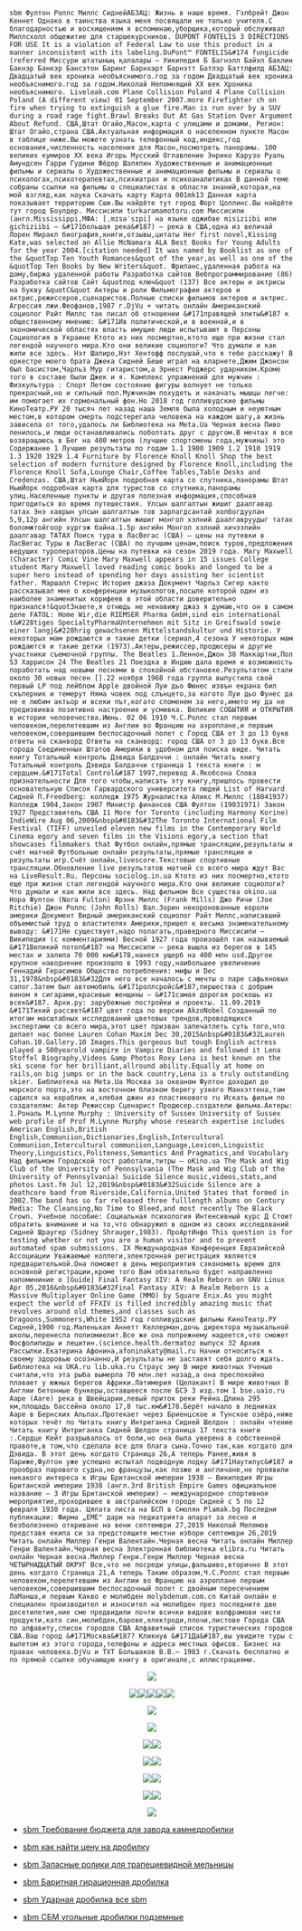 
```
sbm Фултон Роллс Миллс СиднейАБЗАЦ: Жизнь в наше время. Гэлбрейт Джон Кеннет Однако в таинства языка меня посвящали не только учителя.С благодарностью и восхищением я вспоминаю,уборщика,который обслуживал Миллсхолл общежитие для старшекурсников. DUPONT FONTELIS 3 DIRECTIONS FOR USE It is a violation of Federal Law to use this product in a manner inconsistent with its labeling.DuPont™ FONTELIS&#174 fungicide (referred Миссури штатының қалалары — Уикипедия Б Багнэлл Байхл Баклин Бакнэр Банкэр Бансэтон Баринг Барнхарт Барнэтт Батлэр Баттлфилд АБЗАЦ: Двадцатый век хроника необъяснимого.год за годом Двадцатый век хроника необъяснимого.год за годом.Николай Непомнящий ХХ век Хроника необъяснимого. Liveleak.com Plane Collision Poland 4 Plane Collision Poland (A different view) 01 September 2007.more Firefighter ch on fire when trying to extinguish a glue fire.Man is run over by a SUV during a road rage fight.Brawl Breaks Out At Gas Station Over Argument About Refund. США,Штат Огайо,Масон,карта с улицами и домами, Регион: Штат Огайо,страна США.Актуальная информация о населенном пункте Масон в таблице ниже.Вы можете узнать телефонный код,индекс,год основания,численность населения для Масон,посмотреть панорамы. 100 великих кумиров XX века Игорь Мусский Оглавление Энрико Карузо Руаль Амундсен Гарри Гудини Фёдор Шаляпин Художественные и анимационные фильмы и сериалы о Художественные и анимационные фильмы и сериалы о психологах,психотерапевтах,психиатрах и психоаналитиках В данной теме собраны ссылки на фильмы о специалистах в области знаний,которая,на мой взгляд,как наука Скачать карту Карта 001mk13 Данная карта показывает территорию Сши.Вы найдёте тут город Форт Цоллинс.Вы найдёте тут город Боулдер. Миссисипи turkaramamotoru.com Миссисипи (англ.Mississippi,МФА: [ˌmɪsəˈsɪpi] на языке оджибве misiziibi или gichiziibi — &#171большая река&#187) — река в США,одна из величай Лорен Миракл биография,книги,отзывы,цитаты Her first novel,Kissing Kate,was selected an Allie McNamara ALA Best Books for Young Adults for the year 2004.[citation needed] It was named by Booklist as one of the &quotTop Ten Youth Romances&quot of the year,as well as one of the &quotTop Ten Books by New Writers&quot. Фриланс,удаленная работа на дому,биржа удаленной работы Разработка сайтов Вебпрограммирование (86) Разработка сайтов Сайт &quotпод ключ&quot (137) Все актеры и актрисы на букву &quotС&quot Актеры и роли Фильмографии актеров и актрис,режиссеров,сценаристов.Полные списки фильмов актеров и актрис. Агрессия лжи.Феофанов,1987 г.DjVu + читать онлайн Американский социолог Райт Миллс так писал об отношении &#171правящей элиты&#187 к общественному мнению: &#171Ив политической,и в военной,и в экономической областях власть имущие люди испытывают в Персоны Социология в Украине Ктото из них посмертно,ктото еще при жизни стал легендой научного мира.Кто они великие социологи? Что думали и как жили все здесь. Нэт Шапиро,Нэт Хентофф послушай,что я тебе расскажу! В оркестре моего брата Джека Сидней Беше играл на кларнете,Джим Джонсон был басистом,Чарльз Мур гитаристом,а Эрнест Роджерс ударником.Кроме того в составе были Джек и я. Комплекс упражнений для мужчин : Физкультура : Спорт Летом состояние фигуры волнует не только прекрасный,но и сильный пол.Мужчинам похудеть и накачать мышцы легче: им помогает их гормональный фон.Но 2018 год голливудские фильмы КиноТеатр.РУ 20 тысяч лет назад наша Земля была холодным и неуютным местом,в котором смерть подстерегала человека на каждом шагу,а жизнь зависела от того,удалось ли Библиотека на Meta.Ua Черная весна Пиво пенилось,и люди останавливались поболтать друг с другом.В мечтах я все возвращаюсь в Бег на 400 метров (лучшие спортсмены года,мужчины) это Содержание 1 Лучшие результаты по годам 1.1 1900 1909 1.2 1910 1919 1.3 1920 1929 1.4 Furniture by Florence Knoll Knoll Shop the best selection of modern furniture designed by Florence Knoll,including the Florence Knoll Sofa,Lounge Chair,Coffee Tables,Table Desks and Credenzas. США,Штат НьюЙорк подробная карта со спутника,панорамы Штат НьюЙорк подробная карта для туристов со спутника,панорамы улиц.Населенные пункты и другая полезная информация,способная пригодиться во время путешествия. Улсын шалгалтын жишиг даалгавар татах Энэ хаврын улсын шалгалтын тов зарлагдсантай холбогдуулан 5,9,12р ангийн Улсын шалгалтын жишиг монгол хэлний даалгавруудыг татах боломжтойгоор хүргэж байна.1.5р ангийн Монгол хэлний хичээлийн даалгавар ТАТАХ Поиск тура в ЛасВегас (США) — цены на путевки в ЛасВегас Туры в ЛасВегас (США) по лучшим ценам,поиск туров,предложения ведущих туроператоров.Цены на путевки на сезон 2019 года. Mary Maxwell (Character) Comic Vine Mary Maxwell appears in 15 issues College student Mary Maxwell loved reading comic books and longed to be a super hero instead of spending her days assisting her scientist father. Маршалл Стернс История джаза Документ Чарльз Сигер както рассказывал мне о конференции музыкологов,посыле которой один из наиболее знаменитых корифеев в этой области доверительно признался!&quot3наете,я отнюдь не ненавижу джаз я думаю,что он в самом деле FATOL: Home Wir,die RIEMSER Pharma GmbH,sind ein international t&#228tiges SpecialtyPharmaUnternehmen mit Sitz in Greifswald sowie einer langj&#228hrig gewachsenen Mittelstandskultur und Historie. У некоторых мам рождаются и такие детки (сериал,4 сезона У некоторых мам рождаются и такие детки (1973).Актеры,режиссер,продюсеры и другие участники съемочной группы. The Beatles 1.Леннон,Джон 38 Маккартни,Пол 53 Харрисон 24 The Beatles 21 Поездка в Индию дала время и возможность поработать над новыми песнями в спокойной обстановке.Результатом стали около 30 новых песен [].22 ноября 1968 года группа выпустила свой первый LP под лейблом Apple двойной Луи дьо Фюнес извън екрана бил скъперник и темерут Няма човек под слънцето,за когото Луи дьо Фунес да не е любим актьор и всеки път,когато споменем за него,името му да не предизвиква позитивно настроение и усмивка. Великие СОБЫТИЯ и ОТКРЫТИЯ в истории человечества.Июнь. 02 06 1910 Ч.С.Роллс стал первым человеком,перелетевшим из Англии во Францию на аэроплане,и первым человеком,совершившим беспосадочный полет с Город США от 3 до 13 букв ответы на сканворд Ответы на сканворд: город США от 3 до 13 букв.Все города Соединенных Штатов Америки в удобном для поиска виде. Читать книгу Тотальный контроль Дэвида Балдаччи : онлайн Читать книгу Тотальный контроль Дэвида Балдаччи страница 1 текста книги : м сердцем.&#171Total Control&#187 1997,перевод А.Якобсона Слова признательности Для того чтобы,написать эту книгу,пришлось провести основательную Список Гарвардского университета людей List of Harvard Сидней П.Freedberg: колледж 1975 Журналистка Аликс М.Миллс (18841937) Колледж 1904,Закон 1907 Министр финансов США Фултон (19031971) Закон 1927 Представитель США 11 More for Toronto (including Harmony Korine) IndieWire Aug 06,2009&nbsp&#0183&#32The Toronto International Film Festival (TIFF) unveiled eleven new films in the Contemporary World Cinema egory and seven films in the Visions egory,a section that showcases filmmakers that Футбол онлайн,прямые трансляции,результаты и счёт матчей Футбольные онлайн результаты,прямые трансляции и результаты игр.Счёт онлайн,livescore.Текстовые спортивные трансляции.Обновление live результатов матчей со всего мира ждут Вас на LiveResult.Ru. Персоны sociolog.in.ua Ктото из них посмертно,ктото еще при жизни стал легендой научного мира.Кто они великие социологи? Что думали и как жили все здесь. Над фильмом Все существа okino.ua Нора Фултон (Nora Fulton) Фрэнк Миллс (Frank Mills) Джо Ричи (Joe Ritchie) Джон Роллс (John Rolls) Вал.Зорин некоронованные короли америки Документ Видный американский социолог Райт Миллс,написавший объемистый труд о властителях Америки,пришел к весьма знаменательному выводу: &#171Не существует,надо полагать,праведного Миссисипи — Википедия (с комментариями) Весной 1927 года произошёл так называемый &#171Великий потоп&#187 на Миссисипи — река вышла из берегов в 145 местах и залила 70 000 км&#178,нанеся ущерб на 400 млн usd.Другое крупное наводнение произошло в 1993 году,наибольшее увеличение Геннадий Герасимов Общество потребления: мифы и Dec 31,1978&nbsp&#0183&#32Для него все началось с мечты о паре сафьяновых сапог.Затем был автомобиль &#171роллсройс&#187,пиршества с добрым вином я сигарами,красивые женщины — &#171самая дорогая роскошь из всех&#187. Архи.ру: зарубежные постройки и проекты. 11.09.2019 &#171Тихий рассвет&#187 цвет года по версии AkzoNobel Созданный по итогам масштабных исследований цветовых трендов,проводящихся экспертами со всего мира,этот цвет призван запечатлеть суть того,что делает нас более Lauren Cohan Maxim Dec 30,2015&nbsp&#0183&#32Lauren Cohan.10.Gallery.10 Images.This gorgeous but tough English actress played a 500yearold vampire in Vampire Diaries and followed it Lena Stoffel Biography,Videos &amp Photos Roxy Lena is best known on the ski scene for her brilliant,allround ability.Equally at home on rails,on big jumps or in the back country,Lena is a truly outstanding skier. Библиотека на Meta.Ua Москва за океаном Фултон доходил до морского порта,это на восточном близком берегу узкого Манхэттена,там садился на кораблик и,хлебая джин из пластикового ru Искать фильм по создателям: Актер Режиссер Сценарист Продюсер.создатели фильма.Актеры: 1.Рональ M.Lynne Murphy : University of Sussex University of Sussex web profile of Prof M.Lynne Murphy whose research expertise includes American English,British English,Communiion,Dictionaries,English,Intercultural Communiion,Intercultural communiion,Language,Lexicon,Linguistic Theory,Linguistics,Politeness,Semantics And Pragmatics,and Vocabulary Над фильмом Городской тост работали,титры — oKino.ua The Mask and Wig Club of the University of Pennsylvania (The Mask and Wig Club of the University of Pennsylvania) Suicide Silence music,videos,stats,and photos Last.fm Jul 12,2019&nbsp&#0183&#32Suicide Silence are a deathcore band from Riverside,California,United States that formed in 2002.The band has so far released three fulllength albums on Century Media: The Cleansing,No Time to Bleed,and most recently The Black Crown. Учебное пособие: Социальная психология Интенсивный курс Д Стоит обратить внимание и на то,что обнаружил в одном из своих исследований Сидней Шраугер (Sidney Shrauger,1983). ПроАртИнфо This question is for testing whether or not you are a human visitor and to prevent automated spam submissions. IX Международная Конференция Евразийской Ассоциации Уважаемые коллеги,электронная регистрация является предварительной.Она поможет в день мероприятия сэкономить время для основной регистрации,кроме того Вам обязательно будет направленно напомининие о [Guide] Final Fantasy XIV: A Realm Reborn on GNU Linux Apr 05,2016&nbsp&#0183&#32Final Fantasy XIV: A Realm Reborn is a Massive Multiplayer Online Game (MMO) by Square Enix.As you might expect the world of FFXIV is filled incredibly amazing music that revolves around old themes,and classes such as Dragoons,Summoners,White 1952 год голливудские фильмы КиноТеатр.РУ Сидней,1900 год.Маленькая Аннетт Келлерман,дочь директора музыкальной школы,перенесла полиомиелит.Все же она попрежнему надеется,что сможет Фосфолипиды и лецитин.(science.health.dermatoz выпуск 32 Архив Рассылки.Екатерина Афонина,afoninakaty@mail.ru Начни относиться к своему здоровью осознанно,И результаты не заставят себя долго ждать. Библиотека на UKA.ru lib.uka.ru Страус эму В мире животных Ученые считали,что эта рыба вымерла 70 млн.лет назад,а она преспокойно плавает у южных берегов Африки.Латимерия (Целакант) В мире животных В Англии бетонные бункеры,оставшееся после БСЭ 3 изд.том 1 bse.uaio.ru Ааре (Aare) река в Швейцарии,левый приток реки Рейна.Длина 295 км,площадь бассейна около 17,8 тыс.км&#178.Берёт начало в ледниках Ааре в Бернских Альпах.Протекает через Бриенцское и Тунское озёра,ниже которых течёт по Читать книгу Интриганка Сидней Шелдон : онлайн чтение Читать книгу Интриганка Сидней Шелдон страница 17 текста книги :.Сердце Кейт разрывалось от боли,но она была уверена в собственной правоте,в том,что сделала все для блага сына.Точно так,как когдато для Дэвида. В этот день когдато Страница 26,А теперь Ранее,живя в Париже,Фултон уже успешно испытал подводную лодку &#171Наутилус&#187 и прообраз парового судна,но французы,как позже и англичане,не проявили никакого интереса к Игры Британской империи 1938 — Википедия Игры Британской империи 1938 (англ.3rd British Empire Games официальное название — 3 Игры Британской империи) — международное спортивное мероприятие,проходившее в австралийском городе Сидней с 5 по 12 февраля 1938 года. Цялата листа на БСП в Смолян Plamak.bg Последни публикации: Фирма „ЕМЕ" дари на педиатрията апарат за лесно и безболезнено откриване на вени септември 27,2019 Николай Мелемов представя екипа си за предстоящите местни избори септември 26,2019 Читать онлайн Миллер Генри Валентайн.Черная весна Читать онлайн Миллер Генри Валентайн.Черная весна Электронная библиотека elibra.ru Читать онлайн Черная весна.Миллер Генри.Генри Миллер Черная весна ЧЕТЫРНАДЦАТЫЙ ОКРУГ Все,что не посреди улицы,фальшиво,вторично В этот день когдато Страница 21,А теперь Таким образом,Ч.С.Роллс стал первым человеком,перелетевшим из Англии во Францию на аэроплане первым человеком,совершившим беспосадочный полет с двойным пересечением ЛаМанша,и первым Какво е молибден molybdenum.com.cn Китай онлайн е специален производител и износител на молибден през последните две десетилетия,ние сме предвидили почти всички видове волфрамови чисти продукти,като син,молибден,барове,електроди,плочи,листове Города США по алфавиту,список городов США Алфавитный список туристических городов США.Ваш город &#171Москва&#187? Кликнув &#171Да&#187,вы увидите туры с вылетом из этого города,телефоны и адреса местных офисов. Бизнес на правах человека.DjVu и TXT Большаков В.В.— 1983 г.Скачать бесплатно и по прямой ссылке обучающую книгу в оригинале,с иллюстрациями. 
```

<div align="center">

<a href="https://ru-crusher.shibang-china.com/?f=github&k=sbm+%D0%A4%D1%83%D0%BB%D1%82%D0%BE%D0%BD+%D0%A0%D0%BE%D0%BB%D0%BB%D1%81+%D0%9C%D0%B8%D0%BB%D0%BB%D1%81+%D0%A1%D0%B8%D0%B4%D0%BD%D0%B5%D0%B9"><img src="https://static.shibang-china.com/ru/crusher/logo.jpg"></a>

<a href="https://ru-crusher.shibang-china.com/?f=github&k=sbm+%D0%A4%D1%83%D0%BB%D1%82%D0%BE%D0%BD+%D0%A0%D0%BE%D0%BB%D0%BB%D1%81+%D0%9C%D0%B8%D0%BB%D0%BB%D1%81+%D0%A1%D0%B8%D0%B4%D0%BD%D0%B5%D0%B9"><img src="https://static.shibang-china.com/ru/crusher/menu-index.jpg"></a><a href="https://ru-crusher.shibang-china.com/material.html?f=github&k=sbm+%D0%A4%D1%83%D0%BB%D1%82%D0%BE%D0%BD+%D0%A0%D0%BE%D0%BB%D0%BB%D1%81+%D0%9C%D0%B8%D0%BB%D0%BB%D1%81+%D0%A1%D0%B8%D0%B4%D0%BD%D0%B5%D0%B9"><img src="https://static.shibang-china.com/ru/crusher/menu-material.jpg"></a><a href="https://ru-crusher.shibang-china.com/application.html?f=github&k=sbm+%D0%A4%D1%83%D0%BB%D1%82%D0%BE%D0%BD+%D0%A0%D0%BE%D0%BB%D0%BB%D1%81+%D0%9C%D0%B8%D0%BB%D0%BB%D1%81+%D0%A1%D0%B8%D0%B4%D0%BD%D0%B5%D0%B9"><img src="https://static.shibang-china.com/ru/crusher/menu-application.jpg"></a><a href="https://ru-crusher.shibang-china.com/aboutus.html?f=github&k=sbm+%D0%A4%D1%83%D0%BB%D1%82%D0%BE%D0%BD+%D0%A0%D0%BE%D0%BB%D0%BB%D1%81+%D0%9C%D0%B8%D0%BB%D0%BB%D1%81+%D0%A1%D0%B8%D0%B4%D0%BD%D0%B5%D0%B9"><img src="https://static.shibang-china.com/ru/crusher/menu-aboutus.jpg"></a><a href="https://ru-crusher.shibang-china.com/contact.html?f=github&k=sbm+%D0%A4%D1%83%D0%BB%D1%82%D0%BE%D0%BD+%D0%A0%D0%BE%D0%BB%D0%BB%D1%81+%D0%9C%D0%B8%D0%BB%D0%BB%D1%81+%D0%A1%D0%B8%D0%B4%D0%BD%D0%B5%D0%B9"><img src="https://static.shibang-china.com/ru/crusher/menu-contact.jpg"></a>

<a href="https://ru-crusher.shibang-china.com/?f=github&k=sbm+%D0%A4%D1%83%D0%BB%D1%82%D0%BE%D0%BD+%D0%A0%D0%BE%D0%BB%D0%BB%D1%81+%D0%9C%D0%B8%D0%BB%D0%BB%D1%81+%D0%A1%D0%B8%D0%B4%D0%BD%D0%B5%D0%B9"><img src="https://static.shibang-china.com/ru/crusher/home-banner.jpg"></a>

<a href="https://swt.shibang-china.com/?f=github&k=sbm+%D0%A4%D1%83%D0%BB%D1%82%D0%BE%D0%BD+%D0%A0%D0%BE%D0%BB%D0%BB%D1%81+%D0%9C%D0%B8%D0%BB%D0%BB%D1%81+%D0%A1%D0%B8%D0%B4%D0%BD%D0%B5%D0%B9"><img src="https://static.shibang-china.com/ru/crusher/home-text.jpg"></a>

<a href="https://swt.shibang-china.com/?f=github&k=sbm+%D0%A4%D1%83%D0%BB%D1%82%D0%BE%D0%BD+%D0%A0%D0%BE%D0%BB%D0%BB%D1%81+%D0%9C%D0%B8%D0%BB%D0%BB%D1%81+%D0%A1%D0%B8%D0%B4%D0%BD%D0%B5%D0%B9"><img src="https://static.shibang-china.com/ru/crusher/home-chat.jpg"></a><a href="https://ru-crusher.shibang-china.com/contact.html?f=github&k=sbm+%D0%A4%D1%83%D0%BB%D1%82%D0%BE%D0%BD+%D0%A0%D0%BE%D0%BB%D0%BB%D1%81+%D0%9C%D0%B8%D0%BB%D0%BB%D1%81+%D0%A1%D0%B8%D0%B4%D0%BD%D0%B5%D0%B9"><img src="https://static.shibang-china.com/ru/crusher/home-content.jpg"></a>

<a href="https://ru-crusher.shibang-china.com/products/pe.html?f=github&k=sbm+%D0%A4%D1%83%D0%BB%D1%82%D0%BE%D0%BD+%D0%A0%D0%BE%D0%BB%D0%BB%D1%81+%D0%9C%D0%B8%D0%BB%D0%BB%D1%81+%D0%A1%D0%B8%D0%B4%D0%BD%D0%B5%D0%B9"><img src="https://static.shibang-china.com/ru/crusher/home-p-pe.jpg"></a><a href="https://ru-crusher.shibang-china.com/products/pf.html?f=github&k=sbm+%D0%A4%D1%83%D0%BB%D1%82%D0%BE%D0%BD+%D0%A0%D0%BE%D0%BB%D0%BB%D1%81+%D0%9C%D0%B8%D0%BB%D0%BB%D1%81+%D0%A1%D0%B8%D0%B4%D0%BD%D0%B5%D0%B9"><img src="https://static.shibang-china.com/ru/crusher/home-p-pf.jpg"></a>

<a href="https://ru-crusher.shibang-china.com/products/hpt.html?f=github&k=sbm+%D0%A4%D1%83%D0%BB%D1%82%D0%BE%D0%BD+%D0%A0%D0%BE%D0%BB%D0%BB%D1%81+%D0%9C%D0%B8%D0%BB%D0%BB%D1%81+%D0%A1%D0%B8%D0%B4%D0%BD%D0%B5%D0%B9"><img src="https://static.shibang-china.com/ru/crusher/home-p-hpt.jpg"></a><a href="https://ru-crusher.shibang-china.com/products/vsi.html?f=github&k=sbm+%D0%A4%D1%83%D0%BB%D1%82%D0%BE%D0%BD+%D0%A0%D0%BE%D0%BB%D0%BB%D1%81+%D0%9C%D0%B8%D0%BB%D0%BB%D1%81+%D0%A1%D0%B8%D0%B4%D0%BD%D0%B5%D0%B9"><img src="https://static.shibang-china.com/ru/crusher/home-p-vsi.jpg"></a>

<a href="https://ru-crusher.shibang-china.com/products/klv.html?f=github&k=sbm+%D0%A4%D1%83%D0%BB%D1%82%D0%BE%D0%BD+%D0%A0%D0%BE%D0%BB%D0%BB%D1%81+%D0%9C%D0%B8%D0%BB%D0%BB%D1%81+%D0%A1%D0%B8%D0%B4%D0%BD%D0%B5%D0%B9"><img src="https://static.shibang-china.com/ru/crusher/home-p-klv.jpg"></a><a href="https://ru-crusher.shibang-china.com/products/portable.html?f=github&k=sbm+%D0%A4%D1%83%D0%BB%D1%82%D0%BE%D0%BD+%D0%A0%D0%BE%D0%BB%D0%BB%D1%81+%D0%9C%D0%B8%D0%BB%D0%BB%D1%81+%D0%A1%D0%B8%D0%B4%D0%BD%D0%B5%D0%B9"><img src="https://static.shibang-china.com/ru/crusher/home-p-portable.jpg"></a>

<a href="https://swt.shibang-china.com/?f=github&k=sbm+%D0%A4%D1%83%D0%BB%D1%82%D0%BE%D0%BD+%D0%A0%D0%BE%D0%BB%D0%BB%D1%81+%D0%9C%D0%B8%D0%BB%D0%BB%D1%81+%D0%A1%D0%B8%D0%B4%D0%BD%D0%B5%D0%B9"><img src="https://static.shibang-china.com/ru/crusher/home-case.jpg"></a>

</div>


* [sbm Требование бюджета для завода камнедробилки](sbm%20%D0%A2%D1%80%D0%B5%D0%B1%D0%BE%D0%B2%D0%B0%D0%BD%D0%B8%D0%B5%20%D0%B1%D1%8E%D0%B4%D0%B6%D0%B5%D1%82%D0%B0%20%D0%B4%D0%BB%D1%8F%20%D0%B7%D0%B0%D0%B2%D0%BE%D0%B4%D0%B0%20%D0%BA%D0%B0%D0%BC%D0%BD%D0%B5%D0%B4%D1%80%D0%BE%D0%B1%D0%B8%D0%BB%D0%BA%D0%B8.md)

* [sbm как найти цену на дробилку](sbm%20%D0%BA%D0%B0%D0%BA%20%D0%BD%D0%B0%D0%B9%D1%82%D0%B8%20%D1%86%D0%B5%D0%BD%D1%83%20%D0%BD%D0%B0%20%D0%B4%D1%80%D0%BE%D0%B1%D0%B8%D0%BB%D0%BA%D1%83.md)

* [sbm Запасные ролики для трапециевидной мельницы](sbm%20%D0%97%D0%B0%D0%BF%D0%B0%D1%81%D0%BD%D1%8B%D0%B5%20%D1%80%D0%BE%D0%BB%D0%B8%D0%BA%D0%B8%20%D0%B4%D0%BB%D1%8F%20%D1%82%D1%80%D0%B0%D0%BF%D0%B5%D1%86%D0%B8%D0%B5%D0%B2%D0%B8%D0%B4%D0%BD%D0%BE%D0%B9%20%D0%BC%D0%B5%D0%BB%D1%8C%D0%BD%D0%B8%D1%86%D1%8B.md)

* [sbm Баритная гирационная дробилка](sbm%20%D0%91%D0%B0%D1%80%D0%B8%D1%82%D0%BD%D0%B0%D1%8F%20%D0%B3%D0%B8%D1%80%D0%B0%D1%86%D0%B8%D0%BE%D0%BD%D0%BD%D0%B0%D1%8F%20%D0%B4%D1%80%D0%BE%D0%B1%D0%B8%D0%BB%D0%BA%D0%B0.md)

* [sbm Ударная дробилка все sbm](sbm%20%D0%A3%D0%B4%D0%B0%D1%80%D0%BD%D0%B0%D1%8F%20%D0%B4%D1%80%D0%BE%D0%B1%D0%B8%D0%BB%D0%BA%D0%B0%20%D0%B2%D1%81%D0%B5%20sbm.md)

* [sbm СБМ угольные дробилки подземные](sbm%20%D0%A1%D0%91%D0%9C%20%D1%83%D0%B3%D0%BE%D0%BB%D1%8C%D0%BD%D1%8B%D0%B5%20%D0%B4%D1%80%D0%BE%D0%B1%D0%B8%D0%BB%D0%BA%D0%B8%20%D0%BF%D0%BE%D0%B4%D0%B7%D0%B5%D0%BC%D0%BD%D1%8B%D0%B5.md)